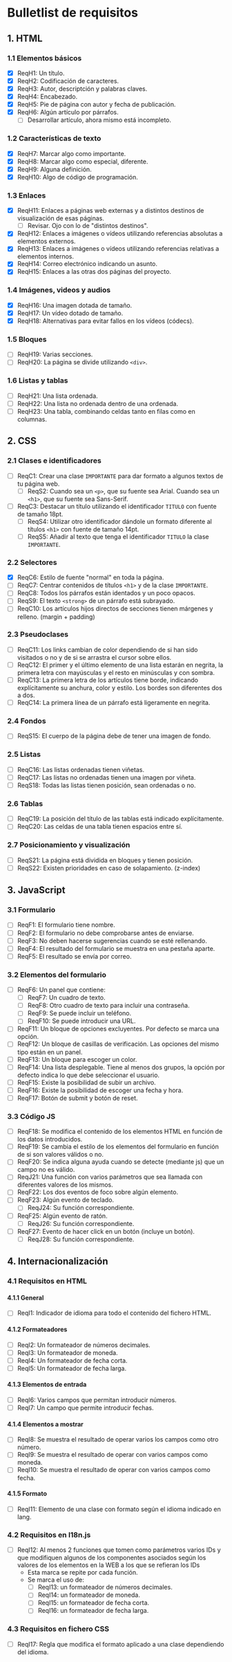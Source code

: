 # Bulletlist de requisitos

## 1. HTML

### 1.1 Elementos básicos

- [x] ReqH1: Un título.
- [x] ReqH2: Codificación de caracteres.
- [x] ReqH3: Autor, descriptción y palabras claves.
- [x] ReqH4: Encabezado.
- [x] ReqH5: Pie de página con autor y fecha de publicación.
- [x] ReqH6: Algún artículo por párrafos.
  - [ ] Desarrollar artículo, ahora mismo está incompleto.

### 1.2 Características de texto

- [x] ReqH7: Marcar algo como importante.
- [x] ReqH8: Marcar algo como especial, diferente.
- [x] ReqH9: Alguna definición.
- [x] ReqH10: Algo de código de programación.

### 1.3 Enlaces

- [x] ReqH11: Enlaces a páginas web externas y a distintos destinos de visualización de esas páginas.
  - [ ] Revisar. Ojo con lo de "distintos destinos". 
- [x] ReqH12: Enlaces a imágenes o vídeos utilizando referencias absolutas a elementos externos.
- [x] ReqH13: Enlaces a imágenes o vídeos utilizando referencias relativas a elementos internos.
- [x] ReqH14: Correo electrónico indicando un asunto.
- [x] ReqH15: Enlaces a las otras dos páginas del proyecto.

### 1.4 Imágenes, videos y audios

- [x] ReqH16: Una imagen dotada de tamaño.
- [x] ReqH17: Un vídeo dotado de tamaño.
- [x] ReqH18: Alternativas para evitar fallos en los vídeos (códecs).

### 1.5 Bloques

- [ ] ReqH19: Varias secciones.
- [ ] ReqH20: La página se divide utilizando `<div>`.

### 1.6 Listas y tablas

- [ ] ReqH21: Una lista ordenada.
- [ ] ReqH22: Una lista no ordenada dentro de una ordenada.
- [ ] ReqH23: Una tabla, combinando celdas tanto en filas como en columnas.

## 2. CSS

### 2.1 Clases e identificadores

- [ ] ReqC1: Crear una clase `IMPORTANTE` para dar formato a algunos textos de tu página web.
  - [ ] ReqS2: Cuando sea un `<p>`, que su fuente sea Arial. Cuando sea un `<h1>`, que su fuente sea Sans-Serif.
- [ ] ReqC3: Destacar un título utilizando el identificador `TITULO` con fuente de tamaño 18pt.
  - [ ] ReqS4: Utilizar otro identificador dándole un formato diferente al títulos `<h1>` con fuente de tamaño 14pt.
  - [ ] ReqS5: Añadir al texto que tenga el identificador `TITULO` la clase `IMPORTANTE`.

### 2.2 Selectores

- [x] ReqC6: Estilo de fuente "normal" en toda la página.
- [ ] ReqC7: Centrar contenidos de títulos `<h1>` y de la clase `IMPORTANTE`.
- [ ] ReqC8: Todos los párrafos están identados y un poco opacos.
- [ ] ReqS9: El texto `<strong>` de un párrafo está subrayado.
- [ ] ReqC10: Los artículos hijos directos de secciones tienen márgenes y relleno. (margin + padding)

### 2.3 Pseudoclases

- [ ] ReqC11: Los links cambian de color dependiendo de si han sido visitados o no y de si se arrastra el cursor sobre ellos.
- [ ] ReqC12: El primer y el último elemento de una lista estarán en negrita, la primera letra con mayúsculas y el resto en minúsculas y con sombra.
- [ ] ReqC13: La primera letra de los artículos tiene borde, indicando explícitamente su anchura, color y estilo. Los bordes son diferentes dos a dos.
- [ ] ReqC14: La primera línea de un párrafo está ligeramente en negrita.

### 2.4 Fondos

- [ ] ReqS15: El cuerpo de la página debe de tener una imagen de fondo.

### 2.5 Listas

- [ ] ReqC16: Las listas ordenadas tienen viñetas.
- [ ] ReqC17: Las listas no ordenadas tienen una imagen por viñeta.
- [ ] ReqS18: Todas las listas tienen posición, sean ordenadas o no.

### 2.6 Tablas

- [ ] ReqC19: La posición del título de las tablas está indicado explícitamente.
- [ ] ReqC20: Las celdas de una tabla tienen espacios entre sí.

### 2.7 Posicionamiento y visualización

- [ ] ReqS21: La página está dividida en bloques y tienen posición.
- [ ] ReqS22: Existen prioridades en caso de solapamiento. (z-index)

## 3. JavaScript

### 3.1 Formulario

- [ ] ReqF1: El formulario tiene nombre.
- [ ] ReqF2: El formulario no debe comprobarse antes de enviarse.
- [ ] ReqF3: No deben hacerse sugerencias cuando se esté rellenando.
- [ ] ReqF4: El resultado del formulario se muestra en una pestaña aparte.
- [ ] ReqF5: El resultado se envía por correo.

### 3.2 Elementos del formulario

- [ ] ReqF6: Un panel que contiene:
  - [ ] ReqF7: Un cuadro de texto.
  - [ ] ReqF8: Otro cuadro de texto para incluir una contraseña.
  - [ ] ReqF9: Se puede incluir un teléfono.
  - [ ] ReqF10: Se puede introducir una URL.
- [ ] ReqF11: Un bloque de opciones excluyentes. Por defecto se marca una opción.
- [ ] ReqF12: Un bloque de casillas de verificación. Las opciones del mismo tipo están en un panel.
- [ ] ReqF13: Un bloque para escoger un color.
- [ ] ReqF14: Una lista desplegable. Tiene al menos dos grupos, la opción por defecto indica lo que debe seleccionar el usuario.
- [ ] ReqF15: Existe la posibilidad de subir un archivo.
- [ ] ReqF16: Existe la posibilidad de escoger una fecha y hora.
- [ ] ReqF17: Botón de submit y botón de reset.

### 3.3 Código JS

- [ ] ReqF18: Se modifica el contenido de los elementos HTML en función de los datos introducidos.
- [ ] ReqF19: Se cambia el estilo de los elementos del formulario en función de si son valores válidos o no.
- [ ] ReqF20: Se indica alguna ayuda cuando se detecte (mediante js) que un campo no es válido.
- [ ] ReqJ21: Una función con varios parámetros que sea llamada con diferentes valores de los mismos.
- [ ] ReqF22: Los dos eventos de foco sobre algún elemento.
- [ ] ReqF23: Algún evento de teclado.
  - [ ] ReqJ24: Su función correspondiente.
- [ ] ReqF25: Algún evento de ratón.
  - [ ] ReqJ26: Su función correspondiente.
- [ ] ReqF27: Evento de hacer click en un botón (incluye un botón).
  - [ ] ReqJ28: Su función correspondiente.

## 4. Internacionalización

### 4.1 Requisitos en HTML

#### 4.1.1 General

- [ ] ReqI1: Indicador de idioma para todo el contenido del fichero HTML.

#### 4.1.2 Formateadores

- [ ] ReqI2: Un formateador de números decimales.
- [ ] ReqI3: Un formateador de moneda.
- [ ] ReqI4: Un formateador de fecha corta.
- [ ] ReqI5: Un formateador de fecha larga.

#### 4.1.3 Elementos de entrada

- [ ] ReqI6: Varios campos que permitan introducir números.
- [ ] ReqI7: Un campo que permite introducir fechas.

#### 4.1.4 Elementos a mostrar

- [ ] ReqI8: Se muestra el resultado de operar varios los campos como otro número.
- [ ] ReqI9: Se muestra el resultado de operar con varios campos como moneda.
- [ ] ReqI10: Se muestra el resultado de operar con varios campos como fecha.

#### 4.1.5 Formato

- [ ] ReqI11: Elemento de una clase con formato según el idioma indicado en lang.

### 4.2 Requisitos en I18n.js

- [ ] ReqI12: Al menos 2 funciones que tomen como parámetros varios IDs y que modifiquen algunos
de los componentes asociados según los valores de los elementos en la WEB a los que se
refieran los IDs
  - Esta marca se repite por cada función.
  - Se marca el uso de:
    - [ ] ReqI13: un formateador de números decimales.
    - [ ] ReqI14: un formateador de moneda.
    - [ ] ReqI15: un formateador de fecha corta.
    - [ ] ReqI16: un formateador de fecha larga.

### 4.3 Requisitos en fichero CSS

- [ ] ReqI17: Regla que modifica el formato aplicado a una clase dependiendo del idioma.
